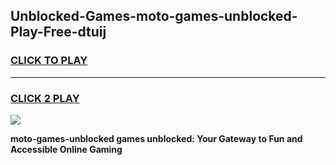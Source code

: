 
## Unblocked-Games-moto-games-unblocked-Play-Free-dtuij
<h3>
<a href="https://premium76.site?title=moto-games-unblocked&ref=20M">CLICK TO PLAY</a></h3>
<hr>

<h3>
<a href="https://premium76.site?title=moto-games-unblocked&ref=20M">CLICK 2 PLAY</a>
  
</h3>

<a href="https://premium76.site?title=moto-games-unblocked&ref=19M"><img src="https://clearcache.store/games.png"></a>


**moto-games-unblocked games unblocked: Your Gateway to Fun and Accessible Online Gaming**
